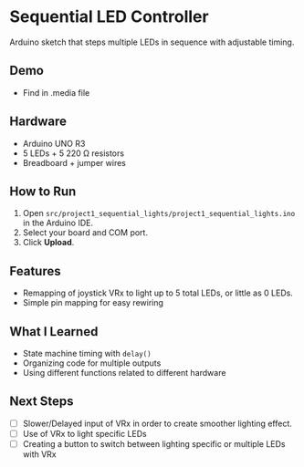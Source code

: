 # Sequential LED Controller
Arduino sketch that steps multiple LEDs in sequence with adjustable timing.

## Demo
- Find in .media file

## Hardware
- Arduino UNO R3
- 5 LEDs + 5 220 Ω resistors
- Breadboard + jumper wires

## How to Run
1. Open `src/project1_sequential_lights/project1_sequential_lights.ino` in the Arduino IDE.
2. Select your board and COM port.
3. Click **Upload**.

## Features
- Remapping of joystick VRx to light up to 5 total LEDs, or little as 0 LEDs.
- Simple pin mapping for easy rewiring

## What I Learned
- State machine timing with `delay()`
- Organizing code for multiple outputs
- Using different functions related to different hardware

## Next Steps
- [ ] Slower/Delayed input of VRx in order to create smoother lighting effect.
- [ ] Use of VRx to light specific LEDs
- [ ] Creating a button to switch between lighting specific or multiple LEDs with VRx
